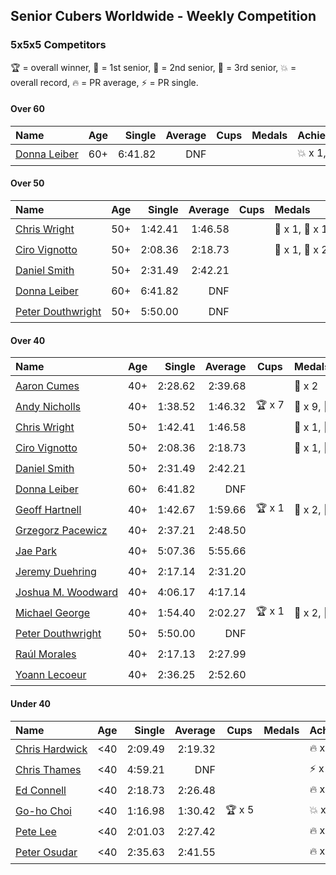 ## Senior Cubers Worldwide - Weekly Competition
### 5x5x5 Competitors

🏆 = overall winner, 🥇 = 1st senior, 🥈 = 2nd senior, 🥉 = 3rd senior, 💥 = overall record, 🔥 = PR average, ⚡ = PR single.

#### Over 60

| Name | Age | Single | Average | Cups | Medals | Achievements |
| :-- | :--: | --: | --: | :--: | :-- | :-- |
| [<span style="white-space: nowrap">Donna Leiber</span>](../../persons/donna_leiber/555.md) | 60+ | 6:41.82 | DNF |  |  | <span style="white-space: nowrap">💥 x 1, ⚡ x 1</span> |

#### Over 50

| Name | Age | Single | Average | Cups | Medals | Achievements |
| :-- | :--: | --: | --: | :--: | :-- | :-- |
| [<span style="white-space: nowrap">Chris Wright</span>](../../persons/chris_wright/555.md) | 50+ | 1:42.41 | 1:46.58 |  | <span style="white-space: nowrap">🥇 x 1, 🥈 x 1</span> | <span style="white-space: nowrap">💥 x 2, 🔥 x 1, ⚡ x 2</span> |
| [<span style="white-space: nowrap">Ciro Vignotto</span>](../../persons/ciro_vignotto/555.md) | 50+ | 2:08.36 | 2:18.73 |  | <span style="white-space: nowrap">🥈 x 1, 🥉 x 2</span> | <span style="white-space: nowrap">🔥 x 2, ⚡ x 3</span> |
| [<span style="white-space: nowrap">Daniel Smith</span>](../../persons/daniel_smith/555.md) | 50+ | 2:31.49 | 2:42.21 |  |  | <span style="white-space: nowrap">💥 x 1, 🔥 x 1, ⚡ x 1</span> |
| [<span style="white-space: nowrap">Donna Leiber</span>](../../persons/donna_leiber/555.md) | 60+ | 6:41.82 | DNF |  |  | <span style="white-space: nowrap">💥 x 1, ⚡ x 1</span> |
| [<span style="white-space: nowrap">Peter Douthwright</span>](../../persons/peter_douthwright/555.md) | 50+ | 5:50.00 | DNF |  |  | <span style="white-space: nowrap">⚡ x 1</span> |

#### Over 40

| Name | Age | Single | Average | Cups | Medals | Achievements |
| :-- | :--: | --: | --: | :--: | :-- | :-- |
| [<span style="white-space: nowrap">Aaron Cumes</span>](../../persons/aaron_cumes/555.md) | 40+ | 2:28.62 | 2:39.68 |  | <span style="white-space: nowrap">🥉 x 2</span> | <span style="white-space: nowrap">🔥 x 3, ⚡ x 2</span> |
| [<span style="white-space: nowrap">Andy Nicholls</span>](../../persons/andy_nicholls/555.md) | 40+ | 1:38.52 | 1:46.32 | <span style="white-space: nowrap">🏆 x 7</span> | <span style="white-space: nowrap">🥇 x 9, 🥈 x 2</span> | <span style="white-space: nowrap">💥 x 3, 🔥 x 2, ⚡ x 3</span> |
| [<span style="white-space: nowrap">Chris Wright</span>](../../persons/chris_wright/555.md) | 50+ | 1:42.41 | 1:46.58 |  | <span style="white-space: nowrap">🥇 x 1, 🥈 x 1</span> | <span style="white-space: nowrap">💥 x 2, 🔥 x 1, ⚡ x 2</span> |
| [<span style="white-space: nowrap">Ciro Vignotto</span>](../../persons/ciro_vignotto/555.md) | 50+ | 2:08.36 | 2:18.73 |  | <span style="white-space: nowrap">🥈 x 1, 🥉 x 2</span> | <span style="white-space: nowrap">🔥 x 2, ⚡ x 3</span> |
| [<span style="white-space: nowrap">Daniel Smith</span>](../../persons/daniel_smith/555.md) | 50+ | 2:31.49 | 2:42.21 |  |  | <span style="white-space: nowrap">💥 x 1, 🔥 x 1, ⚡ x 1</span> |
| [<span style="white-space: nowrap">Donna Leiber</span>](../../persons/donna_leiber/555.md) | 60+ | 6:41.82 | DNF |  |  | <span style="white-space: nowrap">💥 x 1, ⚡ x 1</span> |
| [<span style="white-space: nowrap">Geoff Hartnell</span>](../../persons/geoff_hartnell/555.md) | 40+ | 1:42.67 | 1:59.66 | <span style="white-space: nowrap">🏆 x 1</span> | <span style="white-space: nowrap">🥇 x 2, 🥈 x 8, 🥉 x 3</span> | <span style="white-space: nowrap">🔥 x 5, ⚡ x 4</span> |
| [<span style="white-space: nowrap">Grzegorz Pacewicz</span>](../../persons/grzegorz_pacewicz/555.md) | 40+ | 2:37.21 | 2:48.50 |  |  | <span style="white-space: nowrap">🔥 x 1, ⚡ x 1</span> |
| [<span style="white-space: nowrap">Jae Park</span>](../../persons/jae_park/555.md) | 40+ | 5:07.36 | 5:55.66 |  |  | <span style="white-space: nowrap">🔥 x 1, ⚡ x 3</span> |
| [<span style="white-space: nowrap">Jeremy Duehring</span>](../../persons/jeremy_duehring/555.md) | 40+ | 2:17.14 | 2:31.20 |  |  | <span style="white-space: nowrap">🔥 x 1, ⚡ x 1</span> |
| [<span style="white-space: nowrap">Joshua M. Woodward</span>](../../persons/joshua_m_woodward/555.md) | 40+ | 4:06.17 | 4:17.14 |  |  | <span style="white-space: nowrap">🔥 x 1, ⚡ x 1</span> |
| [<span style="white-space: nowrap">Michael George</span>](../../persons/michael_george/555.md) | 40+ | 1:54.40 | 2:02.27 | <span style="white-space: nowrap">🏆 x 1</span> | <span style="white-space: nowrap">🥇 x 2, 🥈 x 2, 🥉 x 7</span> | <span style="white-space: nowrap">🔥 x 3, ⚡ x 2</span> |
| [<span style="white-space: nowrap">Peter Douthwright</span>](../../persons/peter_douthwright/555.md) | 50+ | 5:50.00 | DNF |  |  | <span style="white-space: nowrap">⚡ x 1</span> |
| [<span style="white-space: nowrap">Raúl Morales</span>](../../persons/raul_morales/555.md) | 40+ | 2:17.13 | 2:27.99 |  |  | <span style="white-space: nowrap">🔥 x 1, ⚡ x 1</span> |
| [<span style="white-space: nowrap">Yoann Lecoeur</span>](../../persons/yoann_lecoeur/555.md) | 40+ | 2:36.25 | 2:52.60 |  |  | <span style="white-space: nowrap">🔥 x 1, ⚡ x 1</span> |

#### Under 40

| Name | Age | Single | Average | Cups | Medals | Achievements |
| :-- | :--: | --: | --: | :--: | :-- | :-- |
| [<span style="white-space: nowrap">Chris Hardwick</span>](../../persons/chris_hardwick/555.md) | <40 | 2:09.49 | 2:19.32 |  |  | <span style="white-space: nowrap">🔥 x 1, ⚡ x 1</span> |
| [<span style="white-space: nowrap">Chris Thames</span>](../../persons/chris_thames/555.md) | <40 | 4:59.21 | DNF |  |  | <span style="white-space: nowrap">⚡ x 3</span> |
| [<span style="white-space: nowrap">Ed Connell</span>](../../persons/ed_connell/555.md) | <40 | 2:18.73 | 2:26.48 |  |  | <span style="white-space: nowrap">🔥 x 2, ⚡ x 2</span> |
| [<span style="white-space: nowrap">Go-ho Choi</span>](../../persons/go_ho_choi/555.md) | <40 | 1:16.98 | 1:30.42 | <span style="white-space: nowrap">🏆 x 5</span> |  | <span style="white-space: nowrap">💥 x 3, 🔥 x 1, ⚡ x 3</span> |
| [<span style="white-space: nowrap">Pete Lee</span>](../../persons/pete_lee/555.md) | <40 | 2:01.03 | 2:27.42 |  |  | <span style="white-space: nowrap">🔥 x 5, ⚡ x 4</span> |
| [<span style="white-space: nowrap">Peter Osudar</span>](../../persons/peter_osudar/555.md) | <40 | 2:35.63 | 2:41.55 |  |  | <span style="white-space: nowrap">🔥 x 1, ⚡ x 1</span> |


<!-- Global site tag (gtag.js) - Google Analytics -->
<script async src="https://www.googletagmanager.com/gtag/js?id=UA-86348435-3"></script>
<script>window.dataLayer = window.dataLayer || []; function gtag() {dataLayer.push(arguments);} gtag('js', new Date()); gtag('config', 'UA-86348435-3');</script>
